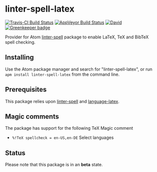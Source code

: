 # linter-spell-latex

[![Travis-CI Build Status](https://img.shields.io/travis/AtomLinter/linter-spell-latex/master.svg?label=Linux/OSX%20build)](https://travis-ci.org/AtomLinter/linter-spell-latex)
[![AppVeyor Build Status](https://img.shields.io/appveyor/ci/yitzchak/linter-spell-latex/master.svg?label=Windows%20build)](https://ci.appveyor.com/project/yitzchak/linter-spell-latex)
[![David](https://img.shields.io/david/AtomLinter/linter-spell-latex.svg)](https://david-dm.org/AtomLinter/linter-spell-latex) [![Greenkeeper badge](https://badges.greenkeeper.io/AtomLinter/linter-spell-latex.svg)](https://greenkeeper.io/)

Provider for Atom [linter-spell](https://atom.io/packages/linter-spell) package
to enable LaTeX, TeX and BibTeX spell checking.

## Installing

Use the Atom package manager and search for "linter-spell-latex", or run
`apm install linter-spell-latex` from the command line.

## Prerequisites

This package relies upon [linter-spell](https://atom.io/packages/linter-spell)
and [language-latex](https://atom.io/packages/language-latex).

## Magic comments

The package has support for the following TeX Magic comment

*   `%!TeX spellcheck = en-US,en-DE` Select languages

## Status

Please note that this package is in an **beta** state.
